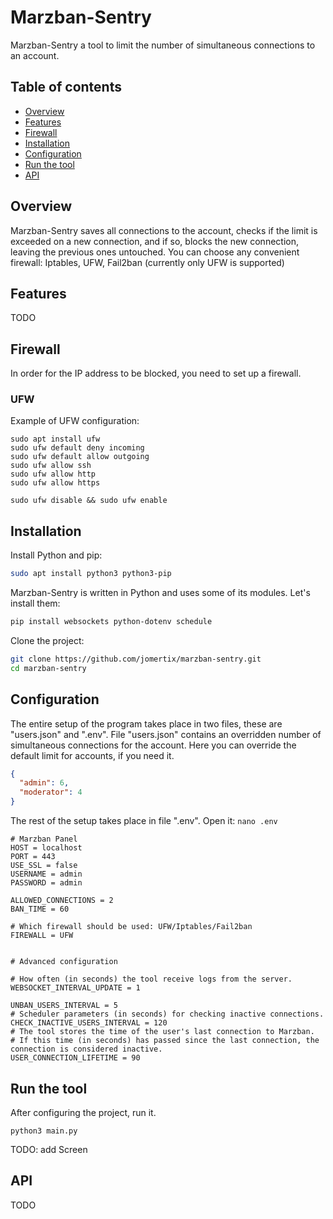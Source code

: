 
# Marzban-Sentry

Marzban-Sentry a tool to limit the number of simultaneous connections to an account. 
## Table of contents

 - [Overview](https://github.com/jomertix/marzban-sentry/blob/master/README.md#overview)
 - [Features](https://github.com/jomertix/marzban-sentry/blob/master/README.md#features)
 - [Firewall](https://github.com/jomertix/marzban-sentry/blob/master/README.md#firewall)
 - [Installation](https://github.com/jomertix/marzban-sentry/blob/master/README.md#installation)
 - [Configuration](https://github.com/jomertix/marzban-sentry/blob/master/README.md#configuration)
 - [Run the tool](https://github.com/jomertix/marzban-sentry/blob/master/README.md#run-the-tool)
 - [API](https://github.com/jomertix/marzban-sentry/blob/master/README.md#api)


## Overview

Marzban-Sentry saves all connections to the account, checks if the limit is exceeded on a new connection, and if so, blocks the new connection, leaving the previous ones untouched. You can choose any convenient firewall: Iptables, UFW, Fail2ban (currently only UFW is supported)


## Features

TODO
## Firewall

In order for the IP address to be blocked, you need to set up a firewall.

### UFW

Example of UFW configuration:
```
sudo apt install ufw
sudo ufw default deny incoming 
sudo ufw default allow outgoing
sudo ufw allow ssh
sudo ufw allow http
sudo ufw allow https

sudo ufw disable && sudo ufw enable
```
## Installation

Install Python and pip:
```bash
sudo apt install python3 python3-pip
```

Marzban-Sentry is written in Python and uses some of its modules. Let's install them:


```bash
pip install websockets python-dotenv schedule

```
Clone the project:
```bash
git clone https://github.com/jomertix/marzban-sentry.git
cd marzban-sentry
```

## Configuration

The entire setup of the program takes place in two files, these are "users.json" and ".env". File "users.json" contains an overridden number of simultaneous connections for the account. Here you can override the default limit for accounts, if you need it. 

```json
{
  "admin": 6,
  "moderator": 4
}
```


The rest of the setup takes place in file ".env". Open it: `nano .env`

```
# Marzban Panel
HOST = localhost
PORT = 443
USE_SSL = false
USERNAME = admin
PASSWORD = admin

ALLOWED_CONNECTIONS = 2
BAN_TIME = 60

# Which firewall should be used: UFW/Iptables/Fail2ban
FIREWALL = UFW


# Advanced configuration

# How often (in seconds) the tool receive logs from the server.
WEBSOCKET_INTERVAL_UPDATE = 1

UNBAN_USERS_INTERVAL = 5
# Scheduler parameters (in seconds) for checking inactive connections.
CHECK_INACTIVE_USERS_INTERVAL = 120
# The tool stores the time of the user's last connection to Marzban.
# If this time (in seconds) has passed since the last connection, the connection is considered inactive.
USER_CONNECTION_LIFETIME = 90

```

## Run the tool

After configuring the project, run it. 

```
python3 main.py
```

TODO: add Screen
## API

TODO
